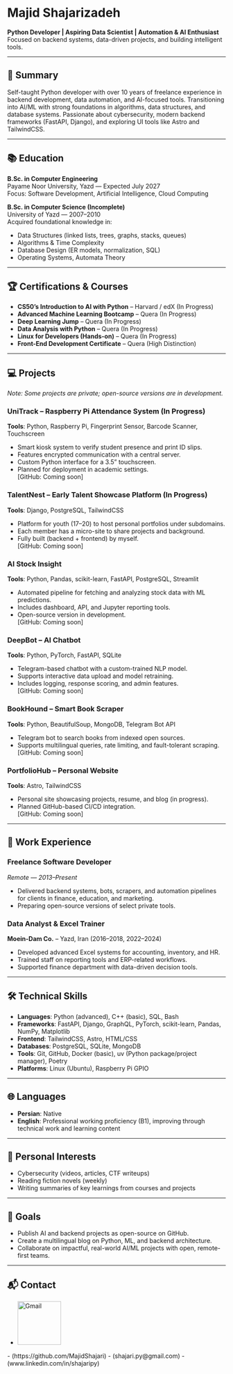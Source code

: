 # Majid Shajarizadeh

**Python Developer | Aspiring Data Scientist | Automation & AI Enthusiast**  
Focused on backend systems, data-driven projects, and building intelligent tools.

---

## 📝 Summary

Self-taught Python developer with over 10 years of freelance experience in backend development, data automation, and AI-focused tools. Transitioning into AI/ML with strong foundations in algorithms, data structures, and database systems. Passionate about cybersecurity, modern backend frameworks (FastAPI, Django), and exploring UI tools like Astro and TailwindCSS.

---

## 📚 Education

**B.Sc. in Computer Engineering**  
Payame Noor University, Yazd — Expected July 2027  
Focus: Software Development, Artificial Intelligence, Cloud Computing

**B.Sc. in Computer Science (Incomplete)**  
University of Yazd — 2007–2010  
Acquired foundational knowledge in:  
- Data Structures (linked lists, trees, graphs, stacks, queues)  
- Algorithms & Time Complexity  
- Database Design (ER models, normalization, SQL)  
- Operating Systems, Automata Theory  

---

## 🏆 Certifications & Courses

- **CS50’s Introduction to AI with Python** – Harvard / edX (In Progress)  
- **Advanced Machine Learning Bootcamp** – Quera (In Progress)  
- **Deep Learning Jump** – Quera (In Progress)  
- **Data Analysis with Python** – Quera (In Progress)  
- **Linux for Developers (Hands-on)** – Quera (In Progress)  
- **Front-End Development Certificate** – Quera (High Distinction)

---

## 💻 Projects

*Note: Some projects are private; open-source versions are in development.*

### UniTrack – Raspberry Pi Attendance System (In Progress)  
**Tools**: Python, Raspberry Pi, Fingerprint Sensor, Barcode Scanner, Touchscreen  
- Smart kiosk system to verify student presence and print ID slips.  
- Features encrypted communication with a central server.  
- Custom Python interface for a 3.5” touchscreen.  
- Planned for deployment in academic settings.  
[GitHub: Coming soon]

### TalentNest – Early Talent Showcase Platform (In Progress)  
**Tools**: Django, PostgreSQL, TailwindCSS  
- Platform for youth (17–20) to host personal portfolios under subdomains.  
- Each member has a micro-site to share projects and background.  
- Fully built (backend + frontend) by myself.  
[GitHub: Coming soon]

### AI Stock Insight  
**Tools**: Python, Pandas, scikit-learn, FastAPI, PostgreSQL, Streamlit  
- Automated pipeline for fetching and analyzing stock data with ML predictions.  
- Includes dashboard, API, and Jupyter reporting tools.  
- Open-source version in development.  
[GitHub: Coming soon]

### DeepBot – AI Chatbot  
**Tools**: Python, PyTorch, FastAPI, SQLite  
- Telegram-based chatbot with a custom-trained NLP model.  
- Supports interactive data upload and model retraining.  
- Includes logging, response scoring, and admin features.  
[GitHub: Coming soon]

### BookHound – Smart Book Scraper  
**Tools**: Python, BeautifulSoup, MongoDB, Telegram Bot API  
- Telegram bot to search books from indexed open sources.  
- Supports multilingual queries, rate limiting, and fault-tolerant scraping.  
[GitHub: Coming soon]

### PortfolioHub – Personal Website  
**Tools**: Astro, TailwindCSS  
- Personal site showcasing projects, resume, and blog (in progress).  
- Planned GitHub-based CI/CD integration.  
[GitHub: Coming soon]

---

## 💼 Work Experience

### Freelance Software Developer  
*Remote — 2013–Present*  
- Delivered backend systems, bots, scrapers, and automation pipelines for clients in finance, education, and marketing.  
- Preparing open-source versions of select private tools.

### Data Analyst & Excel Trainer  
**Moein-Dam Co.** – Yazd, Iran (2016–2018, 2022–2024)  
- Developed advanced Excel systems for accounting, inventory, and HR.  
- Trained staff on reporting tools and ERP-related workflows.  
- Supported finance department with data-driven decision tools.

---

## 🛠 Technical Skills

- **Languages**: Python (advanced), C++ (basic), SQL, Bash  
- **Frameworks**: FastAPI, Django, GraphQL, PyTorch, scikit-learn, Pandas, NumPy, Matplotlib  
- **Frontend**: TailwindCSS, Astro, HTML/CSS  
- **Databases**: PostgreSQL, SQLite, MongoDB  
- **Tools**: Git, GitHub, Docker (basic), uv (Python package/project manager), Poetry  
- **Platforms**: Linux (Ubuntu), Raspberry Pi GPIO

---

## 🌐 Languages

- **Persian**: Native  
- **English**: Professional working proficiency (B1), improving through technical work and learning content  

---

## 🎯 Personal Interests

- Cybersecurity (videos, articles, CTF writeups)  
- Reading fiction novels (weekly)  
- Writing summaries of key learnings from courses and projects

---

## 🚀 Goals

- Publish AI and backend projects as open-source on GitHub.  
- Create a multilingual blog on Python, ML, and backend architecture.  
- Collaborate on impactful, real-world AI/ML projects with open, remote-first teams.

---

## 📬 Contact
<ul>
    <li>
        <a><img src="https://github.com/MajidShajari/Source/blob/master/image/icons/Gmail_icon.svg" alt="Gmail" width="100" height="100"></a>
    </li>
</ul>
- (https://github.com/MajidShajari)
- (shajari.py@gmail.com)
- (www.linkedin.com/in/shajaripy)